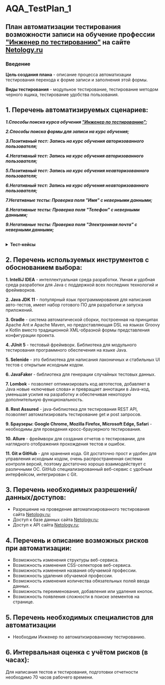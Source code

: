 # AQA_TestPlan_1
## План автоматизации тестирования возможности записи на обучение профессии ["Инженер по тестированию"](https://netology.ru/programs/qa-middle) на сайте [Netology.ru](https://netology.ru)

### **Введение**

**Цель создания плана** - описание процесса автоматизации тестирования перехода к форме записи и заполнения этой формы.

**Виды тестирования** - модульное тестирование, тестирование методом черного ящика, тестирование удобства пользования.

## **1. Перечень автоматизируемых сценариев:**

***1.Способы поиска курса обучения ["Инженер по тестированию"](https://netology.ru/programs/qa-middle);***

***2.Способы поиска формы для записи на курс обучения;*** 

***3.Позитивный тест: Запись на курс обучения авторизованного пользователя;*** 

***4.Негативный тест: Запись на курс обучения авторизованного пользователя;*** 

***5.Позитивный тест: Запись на курс обучения неавторизованного пользователя;*** 

***6.Негативный тест: Запись на курс обучения неавторизованного пользователя;*** 

***7.Негативные тесты: Проверка поля "Имя" с неверными данными;*** 

***8.Негативные тесты: Проверка поля "Телефон" с неверными данными;*** 

***9.Негативные тесты: Проверка поля "Электронная почта" с неверными данными;*** 

<br />
<details>
<summary><b>Тест-кейсы</b></summary>

### ***1. Способы поиска курса обучения "Инженер по тестированию".***
---
***1.*** На главной страницe сайта [Netology.ru](https://netology.ru), с помощью выпадающего меню *"Каталог курсов" -> Программирование -> Инженер по тестированию*;

***3.*** На главной странице сайта [Netology.ru](https://netology.ru), с помощью выпадающего меню *"Каталог курсов" -> Полный каталог -> Инженер по тестированию*;

***4.*** На главной странице сайта [Netology.ru](https://netology.ru), с помощью выпадающего меню *"Каталог курсов" -> Полный каталог -> фильтр "Программирование" -> Инженер по тестированию*;

***5.*** На главной странице сайта [Netology.ru](https://netology.ru), после раздела *"Выберите вектор
развития"*, с помощью кнопки *"Выбрать курс" -> Инженер по тестированию*;

***6.*** На главной странице сайта [Netology.ru](https://netology.ru), внизу страницы с помощью меню *"Каталог курсов" -> Программирование -> Инженер по тестированию*.

### ***2. Способы поиска формы для записи на курс обучения.***
---
***1.*** На странице ["Инженер по тестированию"](https://netology.ru/programs/qa-middle) - в верхней части страницы нажать на кнопку "Записаться";

***2.*** На странице ["Инженер по тестированию"](https://netology.ru/programs/qa-middle) - в разделе *"Гарантия возврата денег"* нажать на кнопку "Записаться";

***3.*** На странице ["Инженер по тестированию"](https://netology.ru/programs/qa-middle) - прокрутить всю страницу профессии до формы для записи на курс.

### ***3. Позитивный тест: Запись на курс обучения авторизованного пользователя.***
---
***1.*** Авторизоваться на сайте [Netology.ru](https://netology.ru);

***2.*** Открыть форму записи на курс обучения, выбрав один из вариантов поиска формы;

***3.*** Поля ***"Имя"*** и ***"Телефон"*** заполнены автоматически;

***4.*** Нажать на кнопку "Записаться";

***Ожидаемый результат:***

 Появляется сообщение: "Заявка принята. В ближайшее время с Вами свяжется наш менеджер".

### ***4. Негативный тест: Запись на курс обучения авторизованного пользователя.***
---
***1.*** Авторизоваться на сайте [Netology.ru](https://netology.ru);

***2.*** Открыть форму записи на курс обучения, выбрав один из вариантов поиска формы;

***3.*** В поля ***"Имя"*** и ***"Телефон"*** ввести невалидные данные;

***4.*** Нажать на кнопку "Записаться";

***Ожидаемый результат:***

Появляются сообщения об ошибках под полями ввода, запись не осуществляется.

### ***5. Позитивный тест: Запись на курс обучения неавторизованного пользователя.***
---
***1.*** Открыть форму записи на курс обучения, выбрав один из вариантов поиска формы;

***2.*** В поле ***"Имя"*** ввести валидные данные;

***3.*** В поле ***"Телефон"*** ввести валидные данные;

***4.*** В поле ***"Электронная почта"*** ввести валидные данные;

***5.*** Нажать на кнопку "Записаться";

***Ожидаемый результат:***

 Появляется сообщение: "Заявка принята. В ближайшее время с Вами свяжется наш менеджер".

### ***6. Негативный тест: Запись на курс обучения неавторизованного пользователя.***
***
***1.*** Открыть форму записи на курс обучения, выбрав один из вариантов поиска формы;

***2.*** В поле ***"Имя"*** ввести невалидные данные;

***3.*** В поле ***"Телефон"*** ввести невалидные данные;

***4.*** В поле ***"Электронная почта"*** ввести невалидные данные;

***5.*** Нажать на кнопку "Записаться";

***Ожидаемый результат:***

Появляются сообщения об ошибках под полями ввода, запись не осуществляется.

### ***7. Негативные тесты: Проверка поля "Имя" с неверными данными.***
***
***1.*** Поле ***"Имя"*** состоит из одного символа.

>1. Имя: ```"А"```
>2. Телефон: 79371745555

***Ожидаемый pезультат:***

 Под полем "Имя" появилась надпись красного цвета: "Должно быть не короче 2 символов".

***2.*** Поле ***"Имя"*** состоит из цифр.

>1. Имя: ```"123"```
>2. Телефон: 79371745555

***Ожидаемый pезультат:***

 Под полем "Имя" появилась надпись красного цвета: "Должно состоять из букв".

***3.*** Поле ***"Имя"*** состоит из спецсимволов.

>1. Имя: ```"@#$%^&"```
>2. Телефон: 79371745555

***Ожидаемый pезультат:***

 Под полем "Имя" появилась надпись красного цвета: "Должно состоять из букв".

***4.*** Поле ***"Имя"*** пустое.

>1. Имя: ```" "```
>2. Телефон: "79371745555"

***Ожидаемый pезультат:***

 Под полем "Имя" появилась надпись красного цвета: "Обязательное поле".

### ***8. Негативные тесты: Проверка поля "Телефон" с неверными данными.***
***
***1.*** Поле ***"Телефон"*** состоит из одного символа.

>1. Имя: "Василий"
>2. Телефон: ```"7"```

***Ожидаемый pезультат:***

 Под полем "Телефон" появилась надпись красного цвета: "Номер в формате +9 (999) 999-99-99".

***2.*** Поле ***"Телефон"*** состоит из пяти цифр.

>1. Имя: "Василий"
>2. Телефон: ```"79371"```

***Ожидаемый pезультат:***

 Под полем "Телефон" появилась надпись красного цвета: "Номер в формате +9 (999) 999-99-99".

***3.*** Поле ***"Телефон"*** состоит из десяти цифр.

>1. Имя: "Василий"
>2. Телефон: ```"7937174555"```

***Ожидаемый pезультат:***

 Под полем "Телефон" появилась надпись красного цвета: "Номер в формате +9 (999) 999-99-99".

***4.*** Поле ***"Телефон"*** состоит из спецсимволов.

>1. Имя: "Василий"
>2. Телефон: ```"@#$%^&"```

***Ожидаемый pезультат:***

 Под полем "Телефон" появилась надпись красного цвета: "Номер в формате +9 (999) 999-99-99".

***5.*** Поле ***"Телефон"*** состоит из букв.

>1. Имя: "Василий"
>2. Телефон: ```"АбВ"```

***Ожидаемый pезультат:***

 Под полем "Телефон" появилась надпись красного цвета: "Номер в формате +9 (999) 999-99-99".

***6.*** Поле ***"Телефон"*** пустое.

>1. Имя: "Василий"
>2. Телефон: ```" "```

***Ожидаемый pезультат:***

 Под полем "Телефон" появилась надпись красного цвета: "Обязательное поле".

### ***9. Негативные тесты: Проверка поля "Электронная почта" с неверными данными.***
***
***1.*** Поле ***"Электронная почта"*** состоит из одного символа.

>1. Имя: "Василий"
>2. Телефон: "79371745555"
>3. Электронная почта: ```"А"```

***Ожидаемый pезультат:***

 Под полем "Электронная почта" появилась надпись красного цвета: "Неверный email".

***2.*** Поле ***"Электронная почта"*** состоит из цифр.

>1. Имя: "Василий"
>2. Телефон: "79371745555"
>3. Электронная почта: ```"123"```

***Ожидаемый pезультат:***

 Под полем "Электронная почта" появилась надпись красного цвета: "Неверный email".

***3.*** Поле ***"Электронная почта"*** состоит из спецсимволов.

>1. Имя: "Василий"
>2. Телефон: "79371745555"
>3. Электронная почта: ```"@#$%^&"```

***Ожидаемый pезультат:***

 Под полем "Электронная почта" появилась надпись красного цвета: "Неверный email".

***4.*** Поле ***"Электронная почта"*** без символа ```"@"```.

>1. Имя: "Василий"
>2. Телефон: "79371745555"
>3. Электронная почта: ```"12345mail.ru"```

***Ожидаемый pезультат:***

 Под полем "Электронная почта" появилась надпись красного цвета: "Неверный email".

***5.*** Поле ***"Электронная почта"*** пустое.

>1. Имя: "Василий"
>2. Телефон: "79371745555"
>3. Электронная почта: ```" "```

***Ожидаемый pезультат:***

 Под полем "Электронная почта" появилась надпись красного цвета: "Обязательное поле".
 
 </details>
 
## **2. Перечень используемых инструментов с обоснованием выбора:**

**1. IntelliJ IDEA** - интеллектуальная среда разработки. Умная и удобная среда разработки для Java с поддержкой всех последних технологий и фреймворков.

**2. Java JDK 11** - популярный язык программирования для написания авто-тестов, имеет набор готового ПО для разработки и запуска приложений.

**3. Gradle** - система автоматической сборки, построенная на принципах Apache Ant и Apache Maven, но предоставляющая DSL на языках Groovy и Kotlin вместо традиционной XML-образной формы представления конфигурации проекта.

**4. JUnit 5** - тестовый фреймворк. Библиотека для модульного тестирования программного обеспечения на языке Java.

**5. Selenide** - это библиотека для написания лаконичных и стабильных UI тестов с открытым исходным кодом.

**6. JavaFaker** - библиотека для генерации случайных тестовых данных.

**7. Lombok** - позволяет оптимизировать код автотестов, добавляет в Java новые «ключевые слова» и превращает аннотации в Java-код, уменьшая усилия на разработку и обеспечивая некоторую дополнительную функциональность.

**8. Rest Assured** - java-библиотека для тестирования REST API, позволяет автоматизировать тестирование get и post запросов.

**9. Браузеры: Google Chrome, Mozilla Firefox, Microsoft Edge, Safari** - необходимы для проведения кросс-браузерного тестирования.

**10. Allure** - фреймворк для создания отчетов о тестировании, для наглядного отображения прохождения тестов и ошибок.

**11. Git и GitHub** - для хранения кода. Git достаточно прост и удобен для управления исходным кодом, очень распространенная система контроля версий, поэтому достаточно хорошо взаимодействует с различными ОС. GitHub специализированный веб-сервис с удобным интерфейсом, интегрирован с Git.

## **3. Перечень необходимых разрешений/данных/доступов:**
- Разрешение на проведение автоматизированного тестирования сайта [Netology.ru](https://netology.ru);
- Доступ к базе данных сайта [Netology.ru](https://netology.ru);
- Доступ к API сайта [Netology.ru](https://netology.ru);

## **4. Перечень и описание возможных рисков при автоматизации:**
- Возможность изменения структуры веб-сервиса.
- Возможность изменения CSS-селекторов веб-сервиса.
- Возможность изменения названия обучаемой профессии.
- Возможность удаления обучаемой профессии.
- Возможность изменения количества обязательных полей ввода данных.
- Возможность переименования, добавления или удаления кнопок.
- Возможность появления сложности в поиске элементов на странице.

## **5. Перечень необходимых специалистов для автоматизации**
- Необходим Инженер по автоматизированному тестированию.

## **6. Интервальная оценка с учётом рисков (в часах):**
Для написания тестов и тестирования, подготовки отчетности необходимо 70 часов рабочего времени.
